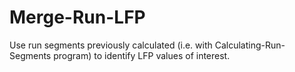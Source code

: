 # Merge-Run-LFP
Use run segments previously calculated (i.e. with Calculating-Run-Segments program) to identify LFP values of interest.
